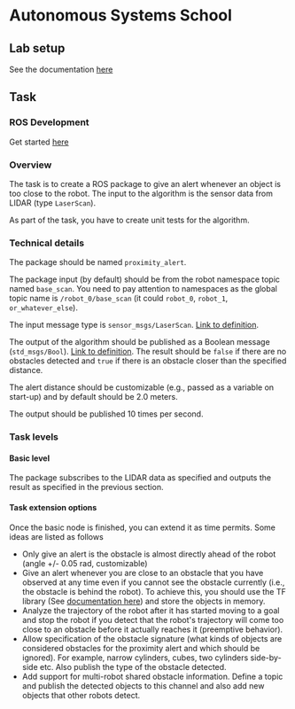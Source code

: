 # Autonomous Systems School

## Lab setup

See the documentation [here](lab_stack.md)

## Task

### ROS Development

Get started [here](ros_dev.md)

### Overview

The task is to create a ROS package to give an alert whenever an object is too close to the robot. The input to the algorithm is the sensor data from LIDAR (type `LaserScan`).

As part of the task, you have to create unit tests for the algorithm.

### Technical details

The package should be named `proximity_alert`.

The package input (by default) should be from the robot namespace topic named `base_scan`. You need to pay attention to namespaces as the global topic name is `/robot_0/base_scan` (it could `robot_0`, `robot_1`, `or_whatever_else`).

The input message type is `sensor_msgs/LaserScan`. [Link to definition](http://docs.ros.org/melodic/api/sensor_msgs/html/msg/LaserScan.html).

The output of the algorithm should be published as a Boolean message (`std_msgs/Bool`). [Link to definition](http://docs.ros.org/api/std_msgs/html/msg/Bool.html). The result should be `false` if there are no obstacles detected and `true` if there is an obstacle closer than the specified distance.

The alert distance should be customizable (e.g., passed as a variable on start-up) and by default should be 2.0 meters.

The output should be published 10 times per second.

### Task levels
#### Basic level
The package subscribes to the LIDAR data as specified and outputs the result as specified in the previous section.

#### Task extension options
Once the basic node is finished, you can extend it as time permits. Some ideas are listed as follows
- Only give an alert is the obstacle is almost directly ahead of the robot (angle +/- 0.05 rad, customizable)
- Give an alert whenever you are close to an obstacle that you have observed at any time even if you cannot see the obstacle currently (i.e., the obstacle is behind the robot). To achieve this, you should use the TF library (See [documentation here](http://wiki.ros.org/tf)) and store the objects in memory.
- Analyze the trajectory of the robot after it has started moving to a goal and stop the robot if you detect that the robot's trajectory will come too close to an obstacle before it actually reaches it (preemptive behavior).
- Allow specification of the obstacle signature (what kinds of objects are considered obstacles for the proximity alert and which should be ignored). For example, narrow cylinders, cubes, two cylinders side-by-side etc. Also publish the type of the obstacle detected.
- Add support for multi-robot shared obstacle information. Define a topic and publish the detected objects to this channel and also add new objects that other robots detect.
